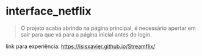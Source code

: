 # interface_netflix
 
> O projeto acaba abrindo na página principal, é necessário apertar em sair para que vá para a página inicial antes do login.

link para experiência: https://isisxavier.github.io/Streamflix/
